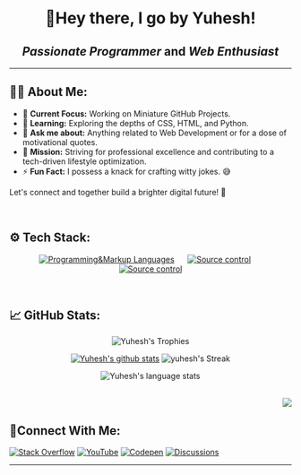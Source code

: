 <!-- Code Starts Here!-->
<div align="center">
 
<h1> <b>👋Hey there, I go by Yuhesh!</b>

## ***Passionate Programmer*** and ***Web Enthusiast***

</div>

 
---
<!--About me section-->
## 🤘🏻 About Me:
- 🔬 **Current Focus:** Working on Miniature GitHub Projects.
- 🌱 **Learning:** Exploring the depths of CSS, HTML, and Python.
- 💬 **Ask me about:** Anything related to Web Development or for a dose of motivational quotes.
- 🎯 **Mission:** Striving for professional excellence and contributing to a tech-driven lifestyle optimization.
- ⚡ **Fun Fact:** I possess a knack for crafting witty jokes. 😅

Let's connect and together build a brighter digital future! 🚀

<br>

<!--Tech stack section-->
## ⚙️ **Tech Stack**:

<div align="center">
<!----------------------------->
 
[![Programming&Markup Languages](https://skillicons.dev/icons?i=python,html,css,md)](https://skillicons.dev)
&nbsp;&nbsp;&nbsp;&nbsp;
[![Source control](https://skillicons.dev/icons?i=git,github)](https://skillicons.dev) 
&nbsp;&nbsp;&nbsp;&nbsp;
[![Source control](https://skillicons.dev/icons?i=vscode,replit)](https://skillicons.dev) 

</div>
<br>

<!--Stats section-->
## 📈 **GitHub Stats**:
  
<div align="center">

  ![Yuhesh's Trophies](https://github-profile-trophy.vercel.app/?username=Yuheshpandian&theme=radical&margin-w=10)
  
  [![Yuhesh's github stats](https://github-readme-stats.vercel.app/api?username=Yuheshpandian&show_icons=true&theme=radical&margin=false)](https://github.com/Yuheshpandian?tab=repositories)
  ![yuhesh's Streak](http://github-readme-streak-stats.herokuapp.com?user=Yuheshpandian&theme=radical&date_format=j%20M%5B%20Y%5D&border=FFFFFF&ring=4C8EDA&stroke=FFFFFF&dates=1D64D0)
  
  ![Yuhesh's language stats](https://github-readme-stats.vercel.app/api/top-langs/?username=Yuheshpandian&theme=radical)
  
</div>

<br>

<div align="right">
<a href="#">
  <img src="https://visitcount.itsvg.in/api?id=Yuheshpandian&label=Profile%20Views&color=6&icon=5&pretty=false" />
</a>
</div>


<!--Connect with me section-->
## 🔗**Connect With Me**:

[![Stack Overflow](https://img.shields.io/badge/-Stackoverflow-FE7A16?style=for-the-badge&logo=stack-overflow&logoColor=white)](https://stackoverflow.com/users/21027178/yuhesh-pandian) 
[![YouTube](https://img.shields.io/badge/YouTube-%23FF0000.svg?style=for-the-badge&logo=YouTube&logoColor=white)](https://youtube.com/@pandias_coding) 
[![Codepen](https://img.shields.io/badge/Codepen-000000?style=for-the-badge&logo=codepen&logoColor=white)](https://codepen.io/Yuheshpandian) 
[![Discussions](https://img.shields.io/badge/Discussions-8A2BE2?style=for-the-badge)](https://github.com/Yuheshpandian/Yuheshpandian/discussions)

---
<!-- Code Ends Here -->
